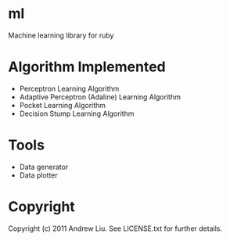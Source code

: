 # ml 

Machine learning library for ruby

# Algorithm Implemented

* Perceptron Learning Algorithm
* Adaptive Perceptron (Adaline) Learning Algorithm
* Pocket Learning Algorithm
* Decision Stump Learning Algorithm

# Tools

* Data generator
* Data plotter

# Copyright

Copyright (c) 2011 Andrew Liu. See LICENSE.txt for
further details.

